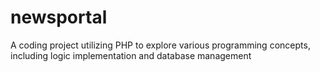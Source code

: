 # newsportal
A coding project utilizing PHP to explore various programming concepts, including logic implementation and database management
